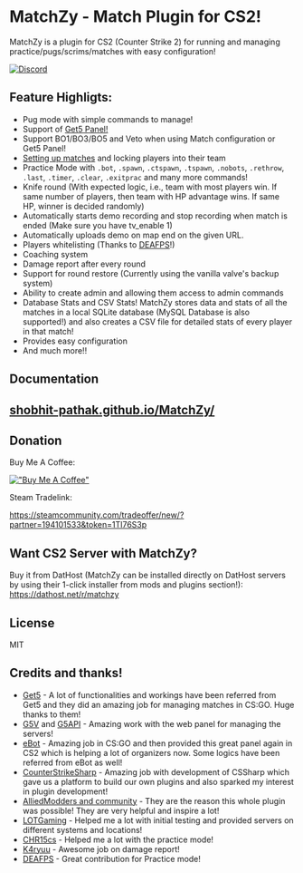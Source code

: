 MatchZy - Match Plugin for CS2!
==============

MatchZy is a plugin for CS2 (Counter Strike 2) for running and managing practice/pugs/scrims/matches with easy configuration!

[![Discord](https://discordapp.com/api/guilds/1169549878490304574/widget.png?style=banner2)](https://discord.gg/2zvhy9m7qg)

## Feature Highligts:

* Pug mode with simple commands to manage!
* Support of [Get5 Panel!](https://shobhit-pathak.github.io/MatchZy/get5/)
* Support BO1/BO3/BO5 and Veto when using Match configuration or Get5 Panel!
* [Setting up matches](https://shobhit-pathak.github.io/MatchZy/match_setup/) and locking players into their team
* Practice Mode with `.bot`, `.spawn`, `.ctspawn`, `.tspawn`, `.nobots`, `.rethrow`, `.last`, `.timer`, `.clear`, `.exitprac` and many more commands!
* Knife round (With expected logic, i.e., team with most players win. If same number of players, then team with HP advantage wins. If same HP, winner is decided randomly)
* Automatically starts demo recording and stop recording when match is ended (Make sure you have tv_enable 1)
* Automatically uploads demo on map end on the given URL.
* Players whitelisting (Thanks to [DEAFPS](https://github.com/DEAFPS)!)
* Coaching system
* Damage report after every round
* Support for round restore (Currently using the vanilla valve's backup system)
* Ability to create admin and allowing them access to admin commands
* Database Stats and CSV Stats! MatchZy stores data and stats of all the matches in a local SQLite database (MySQL Database is also supported!) and also creates a CSV file for detailed stats of every player in that match!
* Provides easy configuration
* And much more!!


## Documentation

## [shobhit-pathak.github.io/MatchZy/](https://shobhit-pathak.github.io/MatchZy/)

## Donation

Buy Me A Coffee:

[!["Buy Me A Coffee"](https://cdn.buymeacoffee.com/buttons/default-blue.png)](https://www.buymeacoffee.com/shobhitwd)

Steam Tradelink: 

https://steamcommunity.com/tradeoffer/new/?partner=194101533&token=1TI76S3p

## Want CS2 Server with MatchZy?

Buy it from DatHost (MatchZy can be installed directly on DatHost servers by using their 1-click installer from mods and plugins section!):
https://dathost.net/r/matchzy 

## License
MIT

## Credits and thanks!
* [Get5](https://github.com/splewis/get5) - A lot of functionalities and workings have been referred from Get5 and they did an amazing job for managing matches in CS:GO. Huge thanks to them!
* [G5V](https://github.com/PhlexPlexico/G5V) and [G5API](https://github.com/PhlexPlexico/G5API) - Amazing work with the web panel for managing the servers!
* [eBot](https://github.com/deStrO/eBot-CSGO) - Amazing job in CS:GO and then provided this great panel again in CS2 which is helping a lot of organizers now. Some logics have been referred from eBot as well!
* [CounterStrikeSharp](https://github.com/roflmuffin/CounterStrikeSharp/) - Amazing job with development of CSSharp which gave us a platform to build our own plugins and also sparked my interest in plugin development!
* [AlliedModders and community](https://alliedmods.net/) - They are the reason this whole plugin was possible! They are very helpful and inspire a lot!
* [LOTGaming](https://lotgaming.xyz/) - Helped me a lot with initial testing and provided servers on different systems and locations!
* [CHR15cs](https://github.com/CHR15cs) - Helped me a lot with the practice mode!
* [K4ryuu](https://github.com/K4ryuu) - Awesome job on damage report!
* [DEAFPS](https://github.com/DEAFPS) - Great contribution for Practice mode!
